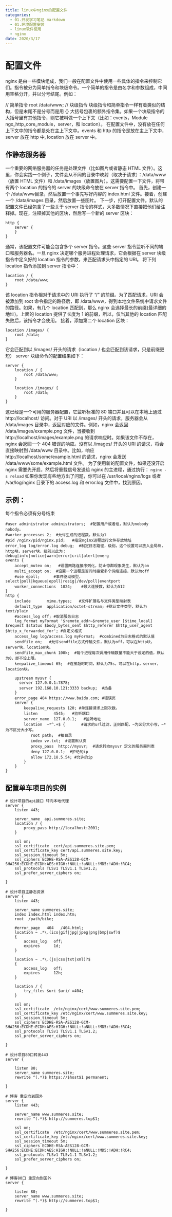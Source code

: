 ```yaml
---
title: linux中nginx的配置文件
categories:
  - 01.开发学习笔记 markdown
  - 01.环境配置安装
  - linux软件使用
  - nginx
date: 2020/3/17
---
```


# 配置文件
nginx 是由一些模块组成，我们一般在配置文件中使用一些具体的指令来控制它们。指令被分为简单指令和块级命令。一个简单的指令是由名字和参数组成，中间用空格分开，并以分号结尾。例如：

// 简单指令
root /data/www;
// 块级指令
块级指令和简单指令一样有着类似的结构，但是末尾不是分号而是用 {} 大括号包裹的额外指令集。如果一个块级指令的大括号里有其他指令，则它被叫做一个上下文（比如：events，Module ngx_http_core_module，server，和 location）。 在配置文件中，没有放在任何上下文中的指令都是处在主上下文中。events 和 http 的指令是放在主上下文中，server 放在 http 中, location 放在 server 中。

## 作静态服务器
一个重要的网络服务器的任务是处理文件（比如图片或者静态 HTML 文件）。这里，你会实践一个例子，文件会从不同的目录中映射（取决于请求）：/data/www（放置 HTML 文件）和 /data/images（放置图片）。这需要配置一下文件，将带有两个 location 的指令的 server 的块级命令放在 server 指令中。 首先，创建一个 /data/www目录，然后放置一个事先写好内容的 index.html 文件。接着，创建一个 /data/images 目录，然后放置一些图片。 下一步，打开配置文件。默认的配置文件已经包含了一些关于 server 指令的样式，大多数情况下直接把他们给注释掉。现在，注释掉其他的区块，然后写一个新的 server 区块：
```
http {
    server {
    }
}
```
通常，该配置文件可能会包含多个 server 指令。这些 server 指令监听不同的端口和服务器名。一旦 nginx 决定哪个服务进程处理请求，它会根据在 server 块级指令中定义好的 location 指令的参数，来匹配请求头中指定的 URI。 将下列 location 指令添加到 server 指令中：
```
location / {
    root /data/www;
}
```
该 location 指令相对于请求中的 URI 执行了 “/” 的前缀。为了匹配请求，URI 会被添加到 root 命令指定的路径后，即 /data/www，得到本地文件系统中请求文件的路径。如果，有几个 location 匹配到，那么 nginx 会选择最长的前缀(最详细的地址)。上面的 location 提供了长度为 1 的前缀，所以，仅当其他的 location 匹配失败后，该指令才会使用。 接着，添加第二个 location 区块：
```
location /images/ {
    root /data;
}
```
它会匹配到以 /images/ 开头的请求（location / 也会匹配到该请求，只是前缀更短） server 块级命令的配置结果如下：
```
server {
    location / {
        root /data/www;
    }

    location /images/ {
        root /data;
    }
}
```
这已经是一个可用的服务器配置，它监听标准的 80 端口并且可以在本地上通过 http://localhost/ 访问。对于 URI 以 /images/ 开头的请求，服务器会从 /data/images 目录中，返回对应的文件。例如，nginx 会返回 /data/images/example.png 文件，当接收到 http://localhost/images/example.png 的请求响应时。如果该文件不存在，nginx 会返回一个 404 错误的响应。没有以 /images/ 开头的 URI 的请求，将会直接映射到 /data/www 目录中。比如，响应 http://localhost/some/example.html 的请求，nginx 会发送 /data/www/some/example.html 文件。 为了使用新的配置文件，如果还没开启 nginx 需要先开启，然后将重载信号发送给 nginx 的主进程，通过执行：
`nginx -s reload`
如果你发现有些地方出了问题，你可以在 /usr/local/nginx/logs 或者 /var/log/nginx 目录下的 access.log 和 error.log 文件中，找到原因。

## 示例：
每个指令必须有分号结束
```
#user administrator administrators;  #配置用户或者组，默认为nobody nobody。
#worker_processes 2;  #允许生成的进程数，默认为1
#pid /nginx/pid/nginx.pid;   #指定nginx进程运行文件存放地址
error_log log/error.log debug;  #制定日志路径，级别。这个设置可以放入全局块，http块，server块，级别以此为：debug|info|notice|warn|error|crit|alert|emerg
events {
    accept_mutex on;   #设置网路连接序列化，防止惊群现象发生，默认为on
    multi_accept on;  #设置一个进程是否同时接受多个网络连接，默认为off
    #use epoll;      #事件驱动模型，select|poll|kqueue|epoll|resig|/dev/poll|eventport
    worker_connections  1024;    #最大连接数，默认为512
}
http {
    include       mime.types;   #文件扩展名与文件类型映射表
    default_type  application/octet-stream; #默认文件类型，默认为text/plain
    #access_log off; #取消服务日志
    log_format myFormat '$remote_addr–$remote_user [$time_local] $request $status $body_bytes_sent $http_referer $http_user_agent $http_x_forwarded_for'; #自定义格式
    access_log log/access.log myFormat;  #combined为日志格式的默认值
    sendfile on;   #允许sendfile方式传输文件，默认为off，可以在http块，server块，location块。
    sendfile_max_chunk 100k;  #每个进程每次调用传输数量不能大于设定的值，默认为0，即不设上限。
    keepalive_timeout 65;  #连接超时时间，默认为75s，可以在http，server，location块。

    upstream mysvr {
      server 127.0.0.1:7878;
      server 192.168.10.121:3333 backup;  #热备
    }
    error_page 404 https://www.baidu.com; #错误页
    server {
        keepalive_requests 120; #单连接请求上限次数。
        listen       4545;   #监听端口
        server_name  127.0.0.1;   #监听地址
        location  ~*^.+$ {       #请求的url过滤，正则匹配，~为区分大小写，~*为不区分大小写。
           root path;  #根目录
           index vv.txt;  #设置默认页
           proxy_pass  http://mysvr;  #请求转向mysvr 定义的服务器列表
           deny 127.0.0.1;  #拒绝的ip
           allow 172.18.5.54; #允许的ip
        }
    }
}
```

## 配置单车项目的实例
```
# 设计项目的api接口 转向本地代理
server {
    listen 443;

    server_name  api.summeres.site;
    location / {
        proxy_pass http://localhost:2001;
    }

    ssl on;
    ssl_certificate  cert/api.summeres.site.pem;
    ssl_certificate_key cert/api.summeres.site.key;
    ssl_session_timeout 5m;
    ssl_ciphers ECDHE-RSA-AES128-GCM-SHA256:ECDHE:ECDH:AES:HIGH:!NULL:!aNULL:!MD5:!ADH:!RC4;
    ssl_protocols TLSv1 TLSv1.1 TLSv1.2;
    ssl_prefer_server_ciphers on;

}

# 设计项目主静态资源
server {
    listen 443;

    server_name summeres.site;
    index index.html index.htm;
    root  /path/bike;

    #error_page   404   /404.html;
    location ~ .*\.(ico|gif|jpg|jpeg|png|bmp|swf)$
    {
        access_log   off;
        expires      1d;
    }

    location ~ .*\.(js|css|txt|xml)?$
    {
        access_log   off;
        expires      12h;
    }

    location / {
        try_files $uri $uri/ =404;
    }

    ssl on;
    ssl_certificate  /etc/nginx/cert/www.summeres.site.pem;
    ssl_certificate_key /etc/nginx/cert/www.summeres.site.key;
    ssl_session_timeout 5m;
    ssl_ciphers ECDHE-RSA-AES128-GCM-SHA256:ECDHE:ECDH:AES:HIGH:!NULL:!aNULL:!MD5:!ADH:!RC4;
    ssl_protocols TLSv1 TLSv1.1 TLSv1.2;
    ssl_prefer_server_ciphers on;

}

# 设计项目80口转发443
server {

    listen 80;
    server_name summeres.site;
    rewrite ^(.*)$ https://$host$1 permanent;

}

# 博客 重定向到国外
server {
    listen 443;

    server_name www.summeres.site;
    rewrite ^(.*)$ http://summeres.top$1;

    ssl on;
    ssl_certificate  /etc/nginx/cert/www.summeres.site.pem;
    ssl_certificate_key /etc/nginx/cert/www.summeres.site.key;
    ssl_session_timeout 5m;
    ssl_ciphers ECDHE-RSA-AES128-GCM-SHA256:ECDHE:ECDH:AES:HIGH:!NULL:!aNULL:!MD5:!ADH:!RC4;
    ssl_protocols TLSv1 TLSv1.1 TLSv1.2;
    ssl_prefer_server_ciphers on;

}

# 博客80口 重定向到国外
server {

    listen 80;
    server_name www.summeres.site;
    rewrite ^(.*)$ http://summeres.top$1;

}
```